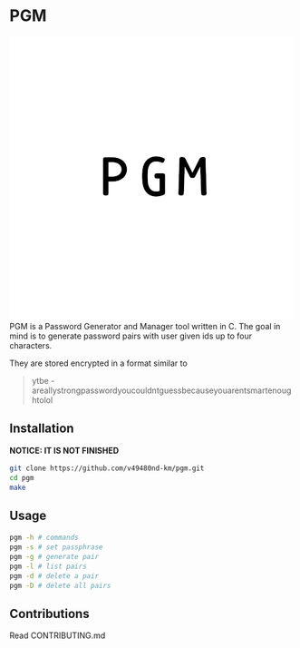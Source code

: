 # PGM
![](pgm.png)
PGM is a Password Generator and Manager tool written in C. The goal in mind is
to generate password pairs with user given ids up to four characters.

They are stored encrypted in a format similar to 
> ytbe - areallystrongpasswordyoucouldntguessbecauseyouarentsmartenoughtolol

## Installation
**NOTICE: IT IS NOT FINISHED**

```bash
git clone https://github.com/v49480nd-km/pgm.git
cd pgm
make
```

## Usage
```bash
pgm -h # commands
pgm -s # set passphrase
pgm -g # generate pair
pgm -l # list pairs
pgm -d # delete a pair
pgm -D # delete all pairs
```

## Contributions
Read CONTRIBUTING.md
